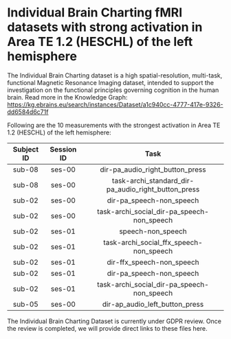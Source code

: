 # Individual Brain Charting fMRI datasets with strong activation in Area TE 1.2 (HESCHL) of the left hemisphere

The Individual Brain Charting dataset is a high spatial-resolution, multi-task, functional Magnetic Resonance Imaging dataset, intended to support the investigation on the functional principles governing cognition in the human brain.
Read more in the Knowledge Graph: https://kg.ebrains.eu/search/instances/Dataset/a1c940cc-4777-417e-9326-dd6584d6c71f

Following are the 10 measurements with the strongest activation in Area TE 1.2 (HESCHL) of the left hemisphere:

| Subject ID | Session ID | Task |
| :-: | :-: | :-: |
| sub-08 | ses-00 | dir-pa_audio_right_button_press|
| sub-08 | ses-00 | task-archi_standard_dir-pa_audio_right_button_press|
| sub-02 | ses-00 | dir-pa_speech-non_speech|
| sub-02 | ses-00 | task-archi_social_dir-pa_speech-non_speech|
| sub-02 | ses-01 | speech-non_speech|
| sub-02 | ses-01 | task-archi_social_ffx_speech-non_speech|
| sub-02 | ses-01 | dir-ffx_speech-non_speech|
| sub-02 | ses-01 | dir-pa_speech-non_speech|
| sub-02 | ses-01 | task-archi_social_dir-pa_speech-non_speech|
| sub-05 | ses-00 | dir-ap_audio_left_button_press|


The Individual Brain Charting Dataset is currently under GDPR review. Once the review is completed, we will provide direct links to these files here.